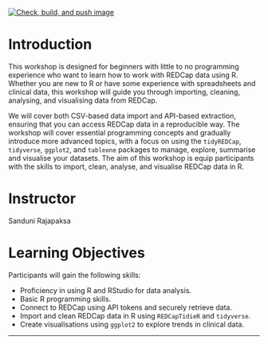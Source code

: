 <!-- badges: start -->
[![Check, build, and push image](https://github.com/PMacDaSci/R4CancerSci/actions/workflows/basic_checks.yaml/badge.svg)](https://github.com/PMacDaSci/R4CancerSci/actions/workflows/basic_checks.yaml)
<!-- badges: end -->

# Introduction

This workshop is designed for beginners with little to no programming experience who want to learn how to work with REDCap data using R. Whether you are new to R or have some experience with spreadsheets and clinical data, this workshop will guide you through importing, cleaning, analysing, and visualising data from REDCap.

We will cover both CSV-based data import and API-based extraction, ensuring that you can access REDCap data in a reproducible way. The workshop will cover essential programming concepts and gradually introduce more advanced topics, with a focus on using the `tidyREDCap`, `tidyverse`, `ggplot2`, and `tableone` packages to manage, explore, summarise and visualise your datasets. The aim of this workshop is equip participants with the skills to import, clean, analyse, and visualise REDCap data in R.

# Instructor

Sanduni Rajapaksa

# Learning Objectives

Participants will gain the following skills:

- Proficiency in using R and RStudio for data analysis.
- Basic R programming skills.
- Connect to REDCap using API tokens and securely retrieve data.
- Import and clean REDCap data in R using `REDCapTidieR` and `tidyverse`.
- Create visualisations using `ggplot2` to explore trends in clinical data.

------------------------------------------------------------------------
